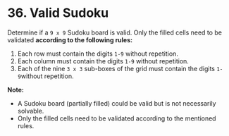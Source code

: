 # 36. Valid Sudoku

Determine if a `9 x 9` Sudoku board is valid. Only the filled cells need to be
validated **according to the following rules:**

1. Each row must contain the digits `1-9` without repetition.
2. Each column must contain the digits `1-9` without repetition.
3. Each of the nine `3 x 3` sub-boxes of the grid must contain the digits
   `1-9`without repetition.

**Note:**

- A Sudoku board (partially filled) could be valid but is not necessarily
  solvable.
- Only the filled cells need to be validated according to the mentioned rules.
